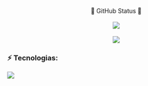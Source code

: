 <div align="center"> 💫 GitHub Status 💫</div>
<br>
<div align="center">
  <img align="center" src="https://github-readme-stats.vercel.app/api?username=Leitao027&show_icons=true&theme=tokyonight"/>
 </div>
  <br>

  <div align="center">
  <img align="center" src="https://github-readme-stats.vercel.app/api/top-langs/?username=Leitao027&layout=compact&theme=tokyonight"/>
</div>

### ⚡ Tecnologias:

<a href="https://skillicons.dev">
  <img src="https://skillicons.dev/icons?i=html,css,js,lua,py,react,ts,nodejs" />
</a>
